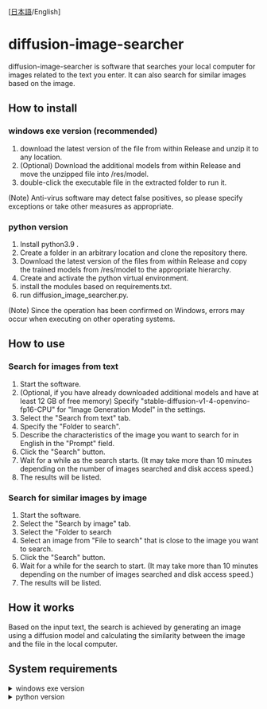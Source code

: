 [[日本語](https://github.com/kasys1422/diffusion-image-searcher/tree/main)/English]
# diffusion-image-searcher

diffusion-image-searcher is software that searches your local computer for images related to the text you enter. It can also search for similar images based on the image.

## How to install

### windows exe version (recommended)

1. download the latest version of the file from within Release and unzip it to any location.
2. (Optional) Download the additional models from within Release and move the unzipped file into /res/model.
3. double-click the executable file in the extracted folder to run it.

(Note) Anti-virus software may detect false positives, so please specify exceptions or take other measures as appropriate.

### python version

1. Install python3.9 .
2. Create a folder in an arbitrary location and clone the repository there.
3. Download the latest version of the files from within Release and copy the trained models from /res/model to the appropriate hierarchy.
4. Create and activate the python virtual environment.
5. install the modules based on requirements.txt.
6. run diffusion_image_searcher.py.

(Note) Since the operation has been confirmed on Windows, errors may occur when executing on other operating systems.

## How to use

### Search for images from text
1. Start the software.
2. (Optional, if you have already downloaded additional models and have at least 12 GB of free memory) Specify "stable-diffusion-v1-4-openvino-fp16-CPU" for "Image Generation Model" in the settings.
3. Select the "Search from text" tab.
4. Specify the "Folder to search".
5. Describe the characteristics of the image you want to search for in English in the "Prompt" field.
6. Click the "Search" button.
7. Wait for a while as the search starts. (It may take more than 10 minutes depending on the number of images searched and disk access speed.)
8. The results will be listed.

### Search for similar images by image
1. Start the software.
2. Select the "Search by image" tab.
3. Select the "Folder to search
4. Select an image from "File to search" that is close to the image you want to search.
5. Click the "Search" button.
6. Wait for a while for the search to start. (It may take more than 10 minutes depending on the number of images searched and disk access speed.)
7. The results will be listed.

## How it works

Based on the input text, the search is achieved by generating an image using a diffusion model and calculating the similarity between the image and the file in the local computer.

## System requirements

<details>
  <summary>
    windows exe version
  </summary>
  <dl>
    <dt>OS</dt>
    <dd>Windows 10 or Windows 11/dd>
    <dt>CPU</dt>
    <dd>x64 CPU with 4 or more cores supporting AVX2 or SSE2 instructions (Intel, 2019 or later recommended) <br>* CPU supporting AVX or SSE2 instructions</dd>
    <dt>RAM</dt>
    <dd>16GB or more *12GB or more</dd>
    <dt>ROM</dt>
    <dd>10 GB free space or more</dd>
    <dt>Display</dt>
    <dd>Wider display area than 1280x720 resolution at 100% magnification</dd>
    *Minimum operating requirements
  </dl>
</details>

<details>
  <summary>
    python version
  </summary>
  <dl>
    <dt>Python Version</dt>
    <dd>python 3.9</dd>
    <dt>CPU</dt>
    <dd>x64 CPU with 4 or more cores supporting AVX2 or SSE2 instructions (Intel, 2019 or later recommended) <br>* CPU supporting AVX or SSE2 instructions</dd>
    <dt>RAM</dt>
    <dd>16GB or more *12GB or more</dd>
    <dt>ROM</dt>
    <dd>10 GB free space or more</dd>
    <dt>Display</dt>
    <dd>Wider display area than 1280x720 resolution at 100% magnification</dd>
    *Minimum operating requirements
  </dl>
</details>
